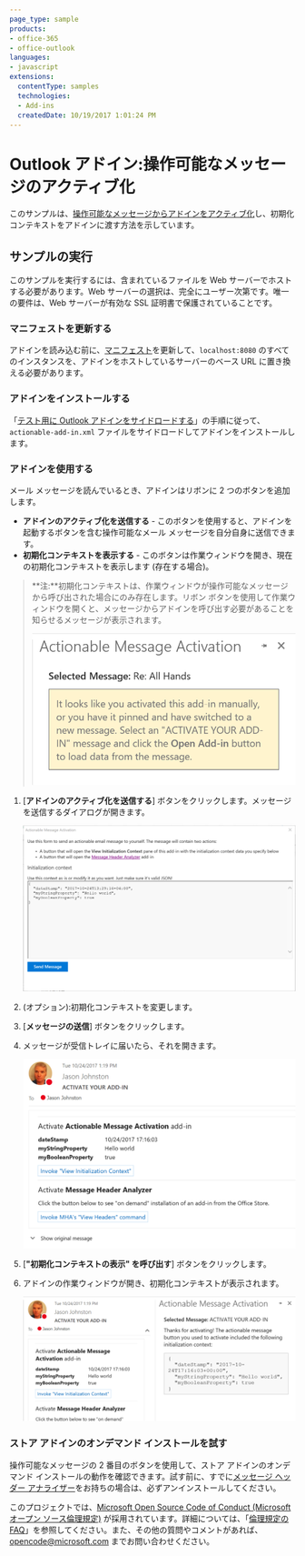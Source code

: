 ```yaml
---
page_type: sample
products:
- office-365
- office-outlook
languages:
- javascript
extensions:
  contentType: samples
  technologies:
  - Add-ins
  createdDate: 10/19/2017 1:01:24 PM
---
```

# Outlook アドイン:操作可能なメッセージのアクティブ化

このサンプルは、[操作可能なメッセージからアドインをアクティブ化](https://docs.microsoft.com/outlook/actionable-messages/invoke-add-in-from-actionable-message)し、初期化コンテキストをアドインに渡す方法を示しています。

## サンプルの実行

このサンプルを実行するには、含まれているファイルを Web サーバーでホストする必要があります。Web サーバーの選択は、完全にユーザー次第です。唯一の要件は、Web サーバーが有効な SSL 証明書で保護されていることです。 

### マニフェストを更新する

アドインを読み込む前に、[マニフェスト](actionable-add-in.xml)を更新して、`localhost:8080` のすべてのインスタンスを、アドインをホストしているサーバーのベース URL に置き換える必要があります。

### アドインをインストールする

「[テスト用に Outlook アドインをサイドロードする](https://docs.microsoft.com/en-us/outlook/add-ins/sideload-outlook-add-ins-for-testing)」の手順に従って、`actionable-add-in.xml` ファイルをサイドロードしてアドインをインストールします。

### アドインを使用する

メール メッセージを読んでいるとき、アドインはリボンに 2 つのボタンを追加します。

- **アドインのアクティブ化を送信する** \- このボタンを使用すると、アドインを起動するボタンを含む操作可能なメール メッセージを自分自身に送信できます。
- **初期化コンテキストを表示する** \- このボタンは作業ウィンドウを開き、現在の初期化コンテキストを表示します (存在する場合)。

> **注:**初期化コンテキストは、作業ウィンドウが操作可能なメッセージから呼び出された場合にのみ存在します。リボン ボタンを使用して作業ウィンドウを開くと、メッセージからアドインを呼び出す必要があることを知らせるメッセージが表示されます。
>
> ![アドインを手動でアクティブ化したときに表示されるメッセージのスクリーンショット](readme-images/manual-activation.PNG)

1. \[**アドインのアクティブ化を送信する**] ボタンをクリックします。メッセージを送信するダイアログが開きます。 

    ![メッセージ送信ダイアログのスクリーンショット](readme-images/send-message.PNG)
1. (オプション):初期化コンテキストを変更します。
1. \[**メッセージの送信**] ボタンをクリックします。
1. メッセージが受信トレイに届いたら、それを開きます。

    ![アドインによって送信された操作可能なメッセージのスクリーンショット](readme-images/actionable-message.PNG)
1. \[**"初期化コンテキストの表示" を呼び出す**] ボタンをクリックします。
1. アドインの作業ウィンドウが開き、初期化コンテキストが表示されます。

    ![開いている作業ウィンドウのスクリーンショット](readme-images/activated-taskpane.PNG)

### ストア アドインのオンデマンド インストールを試す

操作可能なメッセージの 2 番目のボタンを使用して、ストア アドインのオンデマンド インストールの動作を確認できます。試す前に、すでに[メッセージ ヘッダー アナライザー](https://appsource.microsoft.com/en-us/product/office/WA104005406)をお持ちの場合は、必ずアンインストールしてください。

このプロジェクトでは、[Microsoft Open Source Code of Conduct (Microsoft オープン ソース倫理規定)](https://opensource.microsoft.com/codeofconduct/) が採用されています。詳細については、「[倫理規定の FAQ](https://opensource.microsoft.com/codeofconduct/faq/)」を参照してください。また、その他の質問やコメントがあれば、[opencode@microsoft.com](mailto:opencode@microsoft.com) までお問い合わせください。
